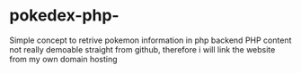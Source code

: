 # pokedex-php-
Simple concept to retrive pokemon information in php backend
PHP content not really demoable straight from github, therefore i will link the website from my own domain hosting

